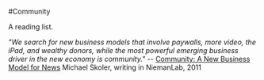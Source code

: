 #Community

A reading list.  

*"We search for new business models that involve paywalls, more video, the iPad, and wealthy donors, while the most powerful emerging business driver in the new economy is community."*  -- [Community: A New Business Model for News](http://niemanreports.org/articles/community-a-new-business-model-for-news/) Michael Skoler, writing in NiemanLab, 2011